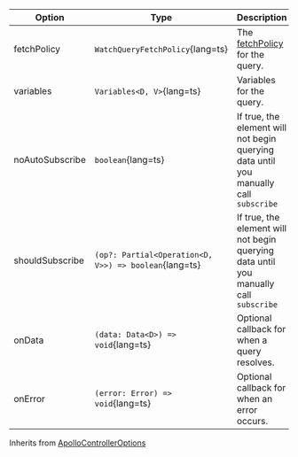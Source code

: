 | Option          | Type | Description |
| --------------- | ---- | ----------- |
| fetchPolicy     | `WatchQueryFetchPolicy`{lang=ts}                      | The [fetchPolicy](https://www.apollographql.com/docs/react/api/core/ApolloClient/#FetchPolicy) for the query. |
| variables       | `Variables<D, V>`{lang=ts}                            | Variables for the query. |
| noAutoSubscribe | `boolean`{lang=ts}                                    | If true, the element will not begin querying data until you manually call `subscribe` |
| shouldSubscribe | `(op?: Partial<Operation<D, V>>) => boolean`{lang=ts} | If true, the element will not begin querying data until you manually call `subscribe` | Determines whether the element should attempt to subscribe automatically\nOverride to prevent subscribing unless your conditions are met |
| onData          | `(data: Data<D>) => void`{lang=ts}                    | Optional callback for when a query resolves. |
| onError         | `(error: Error) => void`{lang=ts}                     | Optional callback for when an error occurs. |

Inherits from [ApolloControllerOptions](/api/core/controllers/controller#options)
